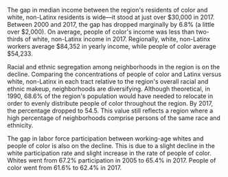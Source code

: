 The gap in median income between the region's residents of color and white, non-Latinx residents is wide—it stood at just over $30,000 in 2017. Between 2000 and 2017, the gap has dropped marginally by 6.8% (a little over $2,000). On average, people of color's income was less than two-thirds of white, non-Latinx income in 2017. Regionally, white, non-Latinx workers average $84,352 in yearly income, while people of color average $54,233.

Racial and ethnic segregation among neighborhoods in the region is on the decline. Comparing the concentrations of people of color and Latinx versus white, non-Latinx in each tract relative to the region's overall racial and ethnic makeup, neighborhoods are diversifying. Although theoretical, in 1990, 68.6% of the region's population would have needed to relocate in order to evenly distribute people of color throughout the region. By 2017, the percentage dropped to 54.5. This value still reflects a region where a high percentage of neighborhoods comprise persons of the same race and ethnicity.

The gap in labor force participation between working-age whites and people of color is also on the decline. This is due to a slight decline in the white participation rate and slight increase in the rate of people of color. Whites went from 67.2% participation in 2005 to 65.4% in 2017. People of color went from 61.6% to 62.4% in 2017.
